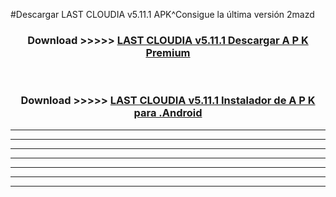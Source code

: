 #Descargar LAST CLOUDIA v5.11.1 APK^Consigue la última versión 2mazd



<div align="center">
<h3>Download >>>>> <a href="https://es-sites.web.app/?es= LAST CLOUDIA v5.11.1">LAST CLOUDIA v5.11.1 Descargar A P K Premium</a></h3><br>

<h3>Download >>>>> <a href="https://es-sites.web.app/?es= LAST CLOUDIA v5.11.1">LAST CLOUDIA v5.11.1 Instalador de A P K para .Android</a></h3>
</div>


----------------------------------------------------------

----------------------------------------------------------

----------------------------------------------------------

----------------------------------------------------------

----------------------------------------------------------

----------------------------------------------------------

----------------------------------------------------------


